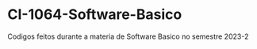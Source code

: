 # CI-1064-Software-Basico
Codigos feitos durante a materia de Software Basico no semestre 2023-2



